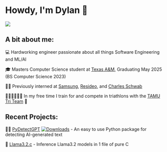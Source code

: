 # Howdy, I'm Dylan 👋
![](https://komarev.com/ghpvc/?username=Dylan-Harden3&color=blue&style=flat)

## A bit about me:
💻 Hardworking engineer passionate about all things Software Engineering and ML/AI

🎓 Masters Computer Science student at [Texas A&M](www.tamu.edu), Graduating May 2025 (BS Computer Science 2023)

👩‍💻 Previously interned at [Samsung](www.samsung.com), [Resideo](www.resideo.com), and [Charles Schwab](www.schwab.com)

🏊‍♂️🚴‍♂️🏃‍♂️ In my free time I train for and compete in triathlons with the  [TAMU Tri Team](https://www.tamutriathlon.com/) 🦓

## Recent Projects:

🕵️‍♂️ [PyDetectGPT](https://github.com/Dylan-Harden3/PyDetectGPT) [![Downloads](https://static.pepy.tech/badge/pydetectgpt)](https://pypi.org/project/pydetectgpt/) - An easy to use Python package for detecting AI-generated text

🦙 [Llama3.2.c](https://github.com/Dylan-Harden3/Llama3.2.c) - Inference Llama3.2 models in 1 file of pure C
